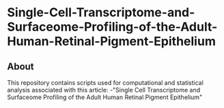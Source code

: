 # Single-Cell-Transcriptome-and-Surfaceome-Profiling-of-the-Adult-Human-Retinal-Pigment-Epithelium
## About
This repository contains scripts used for computational and statistical analysis associated with this article:
-"Single Cell Transcriptome and Surfaceome Profiling of the Adult Human Retinal Pigment Epithelium"
